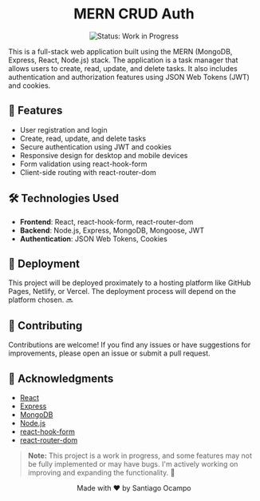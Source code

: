 <div align="center">
  <h1>MERN CRUD Auth</h1>
  <img src="https://img.shields.io/badge/Status-Work%20In%20Progress-yellow" alt="Status: Work in Progress">
</div>

This is a full-stack web application built using the MERN (MongoDB, Express, React, Node.js) stack. The application is a task manager that allows users to create, read, update, and delete tasks. It also includes authentication and authorization features using JSON Web Tokens (JWT) and cookies.

## 🌟 Features

- User registration and login
- Create, read, update, and delete tasks
- Secure authentication using JWT and cookies
- Responsive design for desktop and mobile devices
- Form validation using react-hook-form
- Client-side routing with react-router-dom

## 🛠️ Technologies Used

- **Frontend**: React, react-hook-form, react-router-dom
- **Backend**: Node.js, Express, MongoDB, Mongoose, JWT
- **Authentication**: JSON Web Tokens, Cookies

<!-- ## 🚀 Getting Started

To get a local copy of the project up and running, follow these steps:

1. Clone the repository: `git clone git@github.com:santiocampo1/task-manager.git`
2. Install dependencies for the server: `npm install`
3. Install dependencies for the client: `cd client && npm install`
4. Set up your MongoDB connection string in the server `.env` file
5. Start the server: `cd ../server && npm start`
6. Start the client: `cd ../client && npm start`

The application should now be running locally at `http://localhost:3000`. -->

## 🚀 Deployment

This project will be deployed proximately to a hosting platform like GitHub Pages, Netlify, or Vercel. The deployment process will depend on the platform chosen. 🔜

## 🤝 Contributing

Contributions are welcome! If you find any issues or have suggestions for improvements, please open an issue or submit a pull request.

## 🙏 Acknowledgments

- [React](https://reactjs.org/)
- [Express](https://expressjs.com/)
- [MongoDB](https://www.mongodb.com/)
- [Node.js](https://nodejs.org/)
- [react-hook-form](https://react-hook-form.com/)
- [react-router-dom](https://reactrouter.com/web/guides/quick-start)

> **Note:** This project is a work in progress, and some features may not be fully implemented or may have bugs. I'm actively working on improving and expanding the functionality. 🚧

<div align="center">
  Made with ❤️ by Santiago Ocampo
</div>